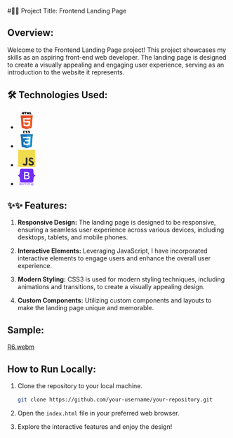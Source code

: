#🚀🚀 Project Title: Frontend Landing Page

## Overview:

Welcome to the Frontend Landing Page project! This project showcases my skills as an aspiring front-end web developer. The landing page is designed to create a visually appealing and engaging user experience, serving as an introduction to the website it represents.

## 🛠 Technologies Used:

- <a href="https://www.w3.org/html/" target="_blank" rel="noreferrer"> <img src="https://raw.githubusercontent.com/devicons/devicon/master/icons/html5/html5-original-wordmark.svg" alt="html5" width="40" height="40"/> </a>
- <a href="https://www.w3schools.com/css/" target="_blank" rel="noreferrer"> <img src="https://raw.githubusercontent.com/devicons/devicon/master/icons/css3/css3-original-wordmark.svg" alt="css3" width="40" height="40"/> </a>
- <img src="https://raw.githubusercontent.com/devicons/devicon/master/icons/javascript/javascript-original.svg" alt="javascript" width="40" height="40"/> </a>
- <a href="https://getbootstrap.com" target="_blank" rel="noreferrer"> <img src="https://raw.githubusercontent.com/devicons/devicon/master/icons/bootstrap/bootstrap-plain-wordmark.svg" alt="bootstrap" width="40" height="40"/> </a>

## ✨✨ Features:

1. **Responsive Design:** The landing page is designed to be responsive, ensuring a seamless user experience across various devices, including desktops, tablets, and mobile phones.

2. **Interactive Elements:** Leveraging JavaScript, I have incorporated interactive elements to engage users and enhance the overall user experience.

3. **Modern Styling:** CSS3 is used for modern styling techniques, including animations and transitions, to create a visually appealing design.

4. **Custom Components:** Utilizing custom components and layouts to make the landing page unique and memorable.


## Sample:
[R6.webm](https://github.com/mayank-dotcom/Landing-page-/assets/75725806/ef097015-25c1-4704-8f56-4fa2813e4dc5)

## How to Run Locally:

1. Clone the repository to your local machine.
    ```bash
    git clone https://github.com/your-username/your-repository.git
    ```

2. Open the `index.html` file in your preferred web browser.

3. Explore the interactive features and enjoy the design!

